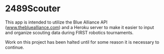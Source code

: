 2489Scouter
===========
This app is intended to utilize the Blue Alliance API (www.thebluealliance.com) and a Heroku server to make it easier to input and organize scouting data during FIRST robotics tournaments. 

Work on this project has been halted until for some reason it is necessary to continue.
